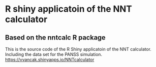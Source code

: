 # R shiny applicatoin of the NNT calculator
## Based on the nntcalc R package
This is the source code of the R Shiny applicatoin of the NNT calculator. Including the data set for the PANSS simulation.
https://vvancak.shinyapps.io/NNTcalculator
